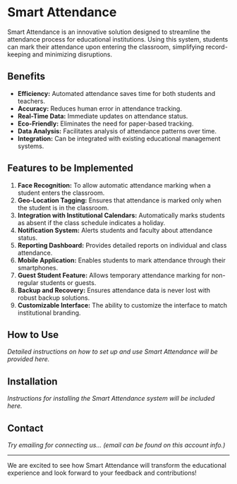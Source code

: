 # Smart Attendance

Smart Attendance is an innovative solution designed to streamline the attendance process for educational institutions. Using this system, students can mark their attendance upon entering the classroom, simplifying record-keeping and minimizing disruptions.

## Benefits

- **Efficiency:** Automated attendance saves time for both students and teachers.
- **Accuracy:** Reduces human error in attendance tracking.
- **Real-Time Data:** Immediate updates on attendance status.
- **Eco-Friendly:** Eliminates the need for paper-based tracking.
- **Data Analysis:** Facilitates analysis of attendance patterns over time.
- **Integration:** Can be integrated with existing educational management systems.

## Features to be Implemented

1. **Face Recognition:** To allow automatic attendance marking when a student enters the classroom.
2. **Geo-Location Tagging:** Ensures that attendance is marked only when the student is in the classroom.
3. **Integration with Institutional Calendars:** Automatically marks students as absent if the class schedule indicates a holiday.
4. **Notification System:** Alerts students and faculty about attendance status.
5. **Reporting Dashboard:** Provides detailed reports on individual and class attendance.
6. **Mobile Application:** Enables students to mark attendance through their smartphones.
7. **Guest Student Feature:** Allows temporary attendance marking for non-regular students or guests.
8. **Backup and Recovery:** Ensures attendance data is never lost with robust backup solutions.
9. **Customizable Interface:** The ability to customize the interface to match institutional branding.

## How to Use

*Detailed instructions on how to set up and use Smart Attendance will be provided here.*

## Installation

*Instructions for installing the Smart Attendance system will be included here.*

## Contact

*Try emailing for connecting us... (email can be found on this account info.)*

---

We are excited to see how Smart Attendance will transform the educational experience and look forward to your feedback and contributions!

